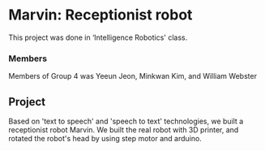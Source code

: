 # Marvin: Receptionist robot
This project was done in ‘Intelligence Robotics' class.
### Members
Members of Group 4 was Yeeun Jeon, Minkwan Kim, and William Webster

## Project
Based on 'text to speech' and 'speech to text' technologies, we built a receptionist robot Marvin. We built the real robot with 3D printer, and rotated the robot's head by using step motor and arduino. 
